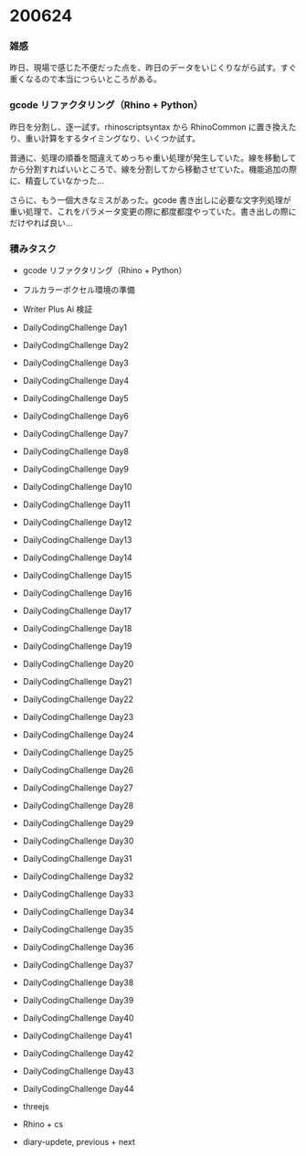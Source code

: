 # 200624  

### 雑感  

昨日、現場で感じた不便だった点を、昨日のデータをいじくりながら試す。すぐ重くなるので本当につらいところがある。  

### gcode リファクタリング（Rhino + Python）  

昨日を分割し、逐一試す。rhinoscriptsyntax から RhinoCommon に置き換えたり、重い計算をするタイミングなり、いくつか試す。  

普通に、処理の順番を間違えてめっちゃ重い処理が発生していた。線を移動してから分割すればいいところで、線を分割してから移動させていた。機能追加の際に、精査していなかった...  

さらに、もう一個大きなミスがあった。gcode 書き出しに必要な文字列処理が重い処理で、これをパラメータ変更の際に都度都度やっていた。書き出しの際にだけやれば良い...

### 積みタスク  

- gcode リファクタリング（Rhino + Python）  
- フルカラーボクセル環境の準備  
- Writer Plus Ai 検証  
- DailyCodingChallenge Day1  
- DailyCodingChallenge Day2  
- DailyCodingChallenge Day3  
- DailyCodingChallenge Day4  
- DailyCodingChallenge Day5  
- DailyCodingChallenge Day6  
- DailyCodingChallenge Day7  
- DailyCodingChallenge Day8  
- DailyCodingChallenge Day9  
- DailyCodingChallenge Day10  
- DailyCodingChallenge Day11  
- DailyCodingChallenge Day12  
- DailyCodingChallenge Day13  
- DailyCodingChallenge Day14  
- DailyCodingChallenge Day15  
- DailyCodingChallenge Day16  
- DailyCodingChallenge Day17  
- DailyCodingChallenge Day18  
- DailyCodingChallenge Day19  
- DailyCodingChallenge Day20  
- DailyCodingChallenge Day21  
- DailyCodingChallenge Day22  
- DailyCodingChallenge Day23  
- DailyCodingChallenge Day24  
- DailyCodingChallenge Day25  
- DailyCodingChallenge Day26  
- DailyCodingChallenge Day27  
- DailyCodingChallenge Day28  
- DailyCodingChallenge Day29  
- DailyCodingChallenge Day30  
- DailyCodingChallenge Day31  
- DailyCodingChallenge Day32  
- DailyCodingChallenge Day33  
- DailyCodingChallenge Day34  
- DailyCodingChallenge Day35  
- DailyCodingChallenge Day36  
- DailyCodingChallenge Day37  
- DailyCodingChallenge Day38  
- DailyCodingChallenge Day39  
- DailyCodingChallenge Day40  
- DailyCodingChallenge Day41  
- DailyCodingChallenge Day42  
- DailyCodingChallenge Day43  
- DailyCodingChallenge Day44  

- threejs  
- Rhino + cs  
- diary-updete, previous + next  
